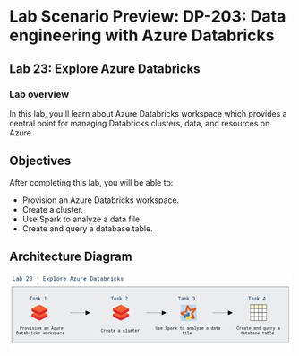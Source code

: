 # Lab Scenario Preview: DP-203: Data engineering with Azure Databricks


## Lab 23: Explore Azure Databricks

### Lab overview

In this lab, you'll learn about Azure Databricks workspace which provides a central point for managing Databricks clusters, data, and resources on Azure.


## Objectives

After completing this lab, you will be able to:

 - Provision an Azure Databricks workspace.
 - Create a cluster.
 - Use Spark to analyze a data file.
 - Create and query a database table.

 ## Architecture Diagram

   ![Azure portal with a cloud shell pane](./media/lab23.png)

